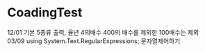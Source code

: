 # CoadingTest
12/01 기본 5종류 출력, 율년 4의배수 400의 배수를 제외한 100배수는 제외<br/>
03/09 using System.Text.RegularExpressions; 문자열제어하기
